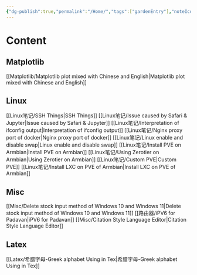 ```yaml
---
{"dg-publish":true,"permalink":"/Home/","tags":["gardenEntry"],"noteIcon":"","created":"2024-01-03T13:48:15.870+08:00","updated":"2024-05-13T23:06:29.320+08:00"}
---
```


# Content
## Matplotlib
[[Matplotlib/Matplotlib plot mixed with Chinese and English\|Matplotlib plot mixed with Chinese and English]]

## Linux
[[Linux笔记/SSH Things\|SSH Things]]
[[Linux笔记/Issue caused by Safari & Jupyter\|Issue caused by Safari & Jupyter]]
[[Linux笔记/Interpretation of ifconfig output\|Interpretation of ifconfig output]]
[[Linux笔记/Nginx proxy port of docker\|Nginx proxy port of docker]]
[[Linux笔记/Linux enable and disable swap\|Linux enable and disable swap]]
[[Linux笔记/Install PVE on Armbian\|Install PVE on Armbian]]
[[Linux笔记/Using Zerotier on Armbian\|Using Zerotier on Armbian]]
[[Linux笔记/Custom PVE\|Custom PVE]]
[[Linux笔记/Install LXC on PVE of Armbian\|Install LXC on PVE of Armbian]]
## Misc
[[Misc/Delete stock input method of Windows 10 and Windows 11\|Delete stock input method of Windows 10 and Windows 11]]
[[路由器/iPV6 for Padavan\|iPV6 for Padavan]]
[[Misc/Citation Style Language Editor\|Citation Style Language Editor]]

## Latex
[[Latex/希腊字母-Greek alphabet Using in Tex\|希腊字母-Greek alphabet Using in Tex]]

